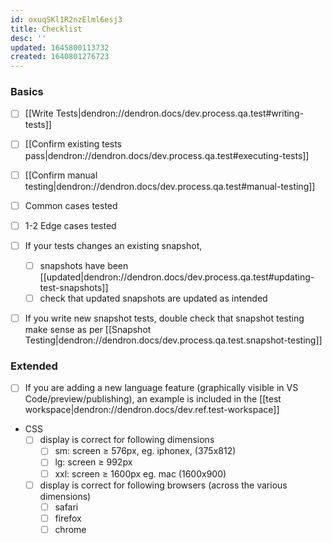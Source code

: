 ```yaml
---
id: oxuqSKl1R2nzElml6esj3
title: Checklist
desc: ''
updated: 1645800113732
created: 1640801276723
---
```


### Basics
- [ ] [[Write Tests|dendron://dendron.docs/dev.process.qa.test#writing-tests]] 
- [ ] [[Confirm existing tests pass|dendron://dendron.docs/dev.process.qa.test#executing-tests]]
- [ ] [[Confirm manual testing|dendron://dendron.docs/dev.process.qa.test#manual-testing]] 
- [ ] Common cases tested
- [ ] 1-2 Edge cases tested
- [ ] If your tests changes an existing snapshot,
  - [ ] snapshots have been [[updated|dendron://dendron.docs/dev.process.qa.test#updating-test-snapshots]]
  - [ ] check that updated snapshots are updated as intended
- [ ] If you write new snapshot tests, double check that snapshot testing make sense as per [[Snapshot Testing|dendron://dendron.docs/dev.process.qa.test.snapshot-testing]]


### Extended
- [ ] If you are adding a new language feature (graphically visible in VS Code/preview/publishing), an example is included in the [[test workspace|dendron://dendron.docs/dev.ref.test-workspace]]

- CSS
    - [ ] display is correct for following dimensions
        - [ ] sm: screen ≥ 576px, eg. iphonex, (375x812)
        - [ ] lg: screen ≥ 992px
        - [ ] xxl: screen ≥ 1600px eg. mac (1600x900)
    - [ ] display is correct for following browsers (across the various dimensions)
        - [ ] safari
        - [ ] firefox
        - [ ] chrome
